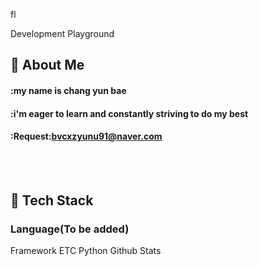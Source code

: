 fl<div>
  <!--Header-->
  Development Playground
  
</div>

<div>
  <!--Body-->
  
  ## 👀 About Me
  #### :my name is chang yun bae
  #### :i'm eager to learn and constantly striving to do my best
  #### :Request:bvcxzyunu91@naver.com
  <br/>
  <br/>
  
  ## 🧱 Tech Stack
  ### Language(To be added)
  Framework
  ETC
  Python
  Github Stats
